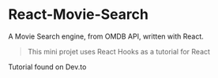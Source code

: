# React-Movie-Search

A Movie Search engine, from OMDB API, written with React.

> This mini projet uses React Hooks as a tutorial for React

Tutorial found on Dev.to
